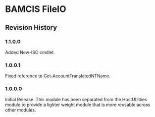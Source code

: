 # BAMCIS FileIO

## Revision History

### 1.1.0.0
Added New-ISO cmdlet.
		
### 1.0.0.1
Fixed reference to Get-AccountTranslatedNTName.

### 1.0.0.0
Initial Release. This module has been separated from the HostUtilities module to provide a lighter weight module that is more reusable across other modules.